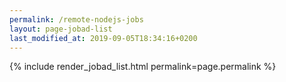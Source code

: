 ```yaml
---
permalink: /remote-nodejs-jobs
layout: page-jobad-list
last_modified_at: 2019-09-05T18:34:16+0200
---
```

{% include render_jobad_list.html permalink=page.permalink %}

